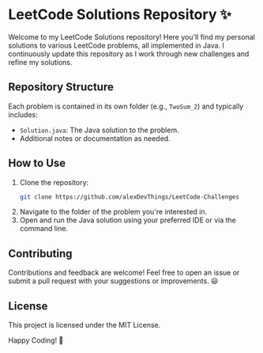 # LeetCode Solutions Repository ✨

Welcome to my LeetCode Solutions repository! Here you'll find my personal solutions to various LeetCode problems, all implemented in Java.
 I continuously update this repository as I work through new challenges and refine my solutions.

## Repository Structure
Each problem is contained in its own folder (e.g., `TwoSum_2`) and typically includes:
- `Solution.java`: The Java solution to the problem.
- Additional notes or documentation as needed.

## How to Use
1. Clone the repository:
   ```bash
   git clone https://github.com/alexDevThings/LeetCode-Challenges 

2. Navigate to the folder of the problem you're interested in.
3. Open and run the Java solution using your preferred IDE or via the command line.

## Contributing
Contributions and feedback are welcome! Feel free to open an issue or submit a pull request with your suggestions or improvements. 😃

## License
This project is licensed under the MIT License.

Happy Coding! 🚀
